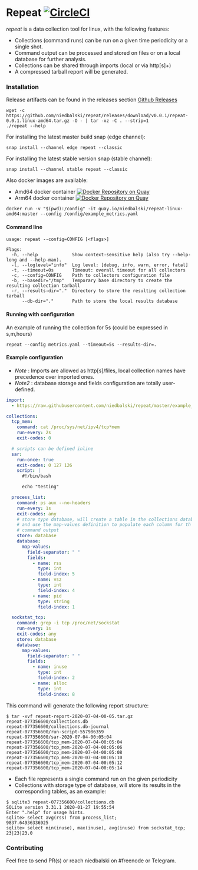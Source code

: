 # Repeat [![CircleCI](https://circleci.com/gh/niedbalski/repeat.svg?style=svg)](https://circleci.com/gh/niedbalski/repeat)

*repeat* is a data collection tool for linux, with the following features:

* Collections (command runs) can be run on a given time periodicity or a single shot.
* Command output can be processed and stored on files or on a local database for further analysis. 
* Collections can be shared through imports (local or via http[s]+)
* A compressed tarball report will be generated.

### Installation

Release artifacts can be found in the releases section [Github Releases](https://github.com/niedbalski/repeat/releases)
```shell script
wget -c https://github.com/niedbalski/repeat/releases/download/v0.0.1/repeat-0.0.1.linux-amd64.tar.gz -O - | tar -xz -C . --strip=1
./repeat --help
```
For installing the latest master build snap (edge channel):
```shell script
snap install --channel edge repeat --classic
```

For installing the latest stable version snap (stable channel):
```shell script
snap install --channel stable repeat --classic
```

Also docker images are available:

* Amd64 docker container [![Docker Repository on Quay](https://quay.io/repository/niedbalski/repeat-linux-amd64/status "Docker Repository on Quay")](https://quay.io/repository/niedbalski/repeat-linux-amd64)
* Arm64 docker container [![Docker Repository on Quay](https://quay.io/repository/niedbalski/repeat-linux-arm64/status "Docker Repository on Quay")](https://quay.io/repository/niedbalski/repeat-linux-arm64)

```shell script
docker run -v "$(pwd):/config" -it quay.io/niedbalski/repeat-linux-amd64:master --config /config/example_metrics.yaml
```

#### Command line

```shell script
usage: repeat --config=CONFIG [<flags>]

Flags:
  -h, --help             Show context-sensitive help (also try --help-long and --help-man).
  -l, --loglevel="info"  Log level: [debug, info, warn, error, fatal]
  -t, --timeout=0s       Timeout: overall timeout for all collectors
  -c, --config=CONFIG    Path to collectors configuration file
  -b, --basedir="/tmp"   Temporary base directory to create the resulting collection tarball
  -r, --results-dir="."  Directory to store the resulting collection tarball
      --db-dir="."       Path to store the local results database 
```

#### Running with configuration

An example of running the collection for 5s (could be expressed in s,m,hours)

```shell script
repeat --config metrics.yaml --timeout=5s --results-dir=.
```

#### Example configuration

* *Note* : Imports are allowed as http[s]/files, local collection names have precedence over imported ones.
* *Note2* : database storage and fields configuration are totally user-defined.

```yaml
import:
  - https://raw.githubusercontent.com/niedbalski/repeat/master/example_metrics.yaml#md5sum=6c5b5d8fafd343d5cf452a7660ad9dd1

collections:
  tcp_mem:
    command: cat /proc/sys/net/ipv4/tcp*mem
    run-every: 2s
    exit-codes: 0

  # scripts can be defined inline
  sar:
    run-once: true
    exit-codes: 0 127 126
    script: |
      #!/bin/bash

      echo "testing"

  process_list:
    command: ps aux --no-headers
    run-every: 1s
    exit-codes: any
    # store type database, will create a table in the collections database
    # and use the map-values definition to populate each column for th given
    # command output
    store: database
    database:
      map-values:
        field-separator: " "
        fields:
          - name: rss
            type: int
            field-index: 5
          - name: vsz
            type: int
            field-index: 4
          - name: pid
            type: string
            field-index: 1

  sockstat_tcp:
    command: grep -i tcp /proc/net/sockstat
    run-every: 1s
    exit-codes: any
    store: database
    database:
      map-values:
        field-separator: " "
        fields:
          - name: inuse
            type: int
            field-index: 2
          - name: alloc
            type: int
            field-index: 8
```

This command will generate the following report structure:

```shell script
$ tar -xvf repeat-report-2020-07-04-00-05.tar.gz 
repeat-077356600/collections.db
repeat-077356600/collections.db-journal
repeat-077356600/run-script-557986359
repeat-077356600/sar-2020-07-04-00:05:04
repeat-077356600/tcp_mem-2020-07-04-00:05:04
repeat-077356600/tcp_mem-2020-07-04-00:05:06
repeat-077356600/tcp_mem-2020-07-04-00:05:08
repeat-077356600/tcp_mem-2020-07-04-00:05:10
repeat-077356600/tcp_mem-2020-07-04-00:05:12
repeat-077356600/tcp_mem-2020-07-04-00:05:14
```
* Each file represents a single command run on the given periodicity
* Collections with storage type of database, will store its results in the corresponding tables,
as an example:

```shell script
$ sqlite3 repeat-077356600/collections.db 
SQLite version 3.31.1 2020-01-27 19:55:54
Enter ".help" for usage hints.
sqlite> select avg(rss) from process_list;
9837.64936336925
sqlite> select min(inuse), max(inuse), avg(inuse) from sockstat_tcp;
23|23|23.0
```


### Contributing

Feel free to send PR(s) or reach niedbalski on #freenode or Telegram.